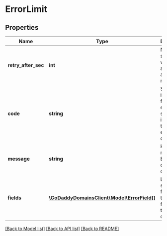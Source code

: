 # ErrorLimit

## Properties
Name | Type | Description | Notes
------------ | ------------- | ------------- | -------------
**retry_after_sec** | **int** | Number of seconds to wait before attempting a similar request | 
**code** | **string** | Short identifier for the error, suitable for indicating the specific error within client code | 
**message** | **string** | Human-readable, English description of the error | [optional] 
**fields** | [**\GoDaddyDomainsClient\Model\ErrorField[]**](ErrorField.md) | List of the specific fields, and the errors found with their contents | [optional] 

[[Back to Model list]](../README.md#documentation-for-models) [[Back to API list]](../README.md#documentation-for-api-endpoints) [[Back to README]](../README.md)


